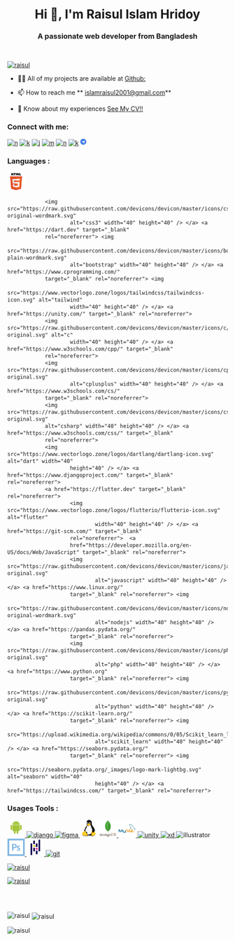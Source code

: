 <div style="background-image: url(top-banner.png),hight:200px;"><h1 align="center">Hi 👋, I'm Raisul Islam Hridoy</h1>
        <h3 align="center">A passionate web developer from Bangladesh</h3></div>
<img src="https://miro.medium.com/v2/resize:fit:2000/1*-ntL3Dsvc-dJ5cLGRtSuEw.gif" alt="">


<p >
        <img align="right" src="https://miro.medium.com/v2/resize:fit:1360/1*nWQ_U5NKEfNeGCTfh_2-Mw.gif" alt="">
</p>
<p align="left"> <a href="https://twitter.com/islam_rais70273" target="blank"><img
                        src="https://img.shields.io/twitter/follow/raisul?logo=twitter&style=for-the-badge"
                        alt="raisul" /></a> </p>


- 👨‍💻 All of my projects are available at [Github:](https://raisul-24.github.io/) <br>

- 📫 How to reach me ** <a href="gmail/islamraisul2001@gmail.com">islamraisul2001@gmail.com</a>** <br>

- 📄 Know about my experiences <a href="https://drive.google.com/file/d/1l6O8mczepbc8czLVFLSXZd3_nhjwLBjd/view?usp=sharing">See My CV!! </a> <br>

<h3 align="left">Connect with me:</h3>
<p align="left">
        <a href="https://linkedin.com/in/Raisul-24" target="blank"><img align="center"
                        src="https://raw.githubusercontent.com/rahuldkjain/github-profile-readme-generator/master/src/images/icons/Social/linked-in-alt.svg"
                        alt="n" height="30" width="40" /></a>
        <a href="https://www.kaggle.com/mdraisulislamhridoy" target="blank"><img align="center"
                        src="https://raw.githubusercontent.com/rahuldkjain/github-profile-readme-generator/master/src/images/icons/Social/kaggle.svg"
                        alt="k" height="30" width="40" /></a>
        <a href="https://www.facebook.com/raisul.rih" target="blank"><img align="center"
                        src="https://raw.githubusercontent.com/rahuldkjain/github-profile-readme-generator/master/src/images/icons/Social/facebook.svg"
                        alt="j" height="30" width="40" /></a>
        <a href="https://www.hackerrank.com/raisul15_3813?hr_r=1" target="blank"><img align="center"
                        src="https://raw.githubusercontent.com/rahuldkjain/github-profile-readme-generator/master/src/images/icons/Social/hackerrank.svg"
                        alt="m" height="30" width="40" /></a>
        <a href="https://codeforces.com/profile/n" target="blank"><img align="center"
                        src="https://raw.githubusercontent.com/rahuldkjain/github-profile-readme-generator/master/src/images/icons/Social/codeforces.svg"
                        alt="n" height="30" width="40" /></a>
        <a href="https://discord.gg/raisul_24" target="blank"><img align="center"
                        src="https://raw.githubusercontent.com/rahuldkjain/github-profile-readme-generator/master/src/images/icons/Social/discord.svg"
                        alt="k" height="30" width="40" /></a>
        <a href="https://telegram.com/@raisul_24" target="blank"><svg xmlns="http://www.w3.org/2000/svg" height="1em" viewBox="0 0 496 512"><!--! Font Awesome Free 6.4.2 by @fontawesome - https://fontawesome.com License - https://fontawesome.com/license (Commercial License) Copyright 2023 Fonticons, Inc. --><style>svg{fill:#3878e5}</style><path d="M248,8C111.033,8,0,119.033,0,256S111.033,504,248,504,496,392.967,496,256,384.967,8,248,8ZM362.952,176.66c-3.732,39.215-19.881,134.378-28.1,178.3-3.476,18.584-10.322,24.816-16.948,25.425-14.4,1.326-25.338-9.517-39.287-18.661-21.827-14.308-34.158-23.215-55.346-37.177-24.485-16.135-8.612-25,5.342-39.5,3.652-3.793,67.107-61.51,68.335-66.746.153-.655.3-3.1-1.154-4.384s-3.59-.849-5.135-.5q-3.283.746-104.608,69.142-14.845,10.194-26.894,9.934c-8.855-.191-25.888-5.006-38.551-9.123-15.531-5.048-27.875-7.717-26.8-16.291q.84-6.7,18.45-13.7,108.446-47.248,144.628-62.3c68.872-28.647,83.183-33.623,92.511-33.789,2.052-.034,6.639.474,9.61,2.885a10.452,10.452,0,0,1,3.53,6.716A43.765,43.765,0,0,1,362.952,176.66Z"/></svg></a>
</p>

<h3 align="left">Languages :</h3>
<p align="left">
        <img src="https://raw.githubusercontent.com/devicons/devicon/master/icons/html5/html5-original-wordmark.svg"
                alt="html5" width="40" height="40" /> </a>
        
                <img src="https://raw.githubusercontent.com/devicons/devicon/master/icons/css3/css3-original-wordmark.svg"
                        alt="css3" width="40" height="40" /> </a> <a href="https://dart.dev" target="_blank"
                rel="noreferrer"> <img
                        src="https://raw.githubusercontent.com/devicons/devicon/master/icons/bootstrap/bootstrap-plain-wordmark.svg"
                        alt="bootstrap" width="40" height="40" /> </a> <a href="https://www.cprogramming.com/"
                target="_blank" rel="noreferrer"> <img
                        src="https://www.vectorlogo.zone/logos/tailwindcss/tailwindcss-icon.svg" alt="tailwind"
                        width="40" height="40" /> </a> <a href="https://unity.com/" target="_blank" rel="noreferrer">
                <img src="https://raw.githubusercontent.com/devicons/devicon/master/icons/c/c-original.svg" alt="c"
                        width="40" height="40" /> </a> <a href="https://www.w3schools.com/cpp/" target="_blank"
                rel="noreferrer">
                <img src="https://raw.githubusercontent.com/devicons/devicon/master/icons/cplusplus/cplusplus-original.svg"
                        alt="cplusplus" width="40" height="40" /> </a> <a href="https://www.w3schools.com/cs/"
                target="_blank" rel="noreferrer">
                <img src="https://raw.githubusercontent.com/devicons/devicon/master/icons/csharp/csharp-original.svg"
                alt="csharp" width="40" height="40" /> </a> <a href="https://www.w3schools.com/css/" target="_blank"
                rel="noreferrer">
                <img src="https://www.vectorlogo.zone/logos/dartlang/dartlang-icon.svg" alt="dart" width="40"
                        height="40" /> </a> <a href="https://www.djangoproject.com/" target="_blank" rel="noreferrer">
                <a href="https://flutter.dev" target="_blank" rel="noreferrer">
                        <img src="https://www.vectorlogo.zone/logos/flutterio/flutterio-icon.svg" alt="flutter"
                                width="40" height="40" /> </a> <a href="https://git-scm.com/" target="_blank"
                        rel="noreferrer">  <a
                        href="https://developer.mozilla.org/en-US/docs/Web/JavaScript" target="_blank" rel="noreferrer">
                        <img src="https://raw.githubusercontent.com/devicons/devicon/master/icons/javascript/javascript-original.svg"
                                alt="javascript" width="40" height="40" /> </a> <a href="https://www.linux.org/"
                        target="_blank" rel="noreferrer"> <img
                                src="https://raw.githubusercontent.com/devicons/devicon/master/icons/nodejs/nodejs-original-wordmark.svg"
                                alt="nodejs" width="40" height="40" /> </a> <a href="https://pandas.pydata.org/"
                        target="_blank" rel="noreferrer">
                        <img src="https://raw.githubusercontent.com/devicons/devicon/master/icons/php/php-original.svg"
                                alt="php" width="40" height="40" /> </a> <a href="https://www.python.org"
                        target="_blank" rel="noreferrer"> <img
                                src="https://raw.githubusercontent.com/devicons/devicon/master/icons/python/python-original.svg"
                                alt="python" width="40" height="40" /> </a> <a href="https://scikit-learn.org/"
                        target="_blank" rel="noreferrer"> <img
                                src="https://upload.wikimedia.org/wikipedia/commons/0/05/Scikit_learn_logo_small.svg"
                                alt="scikit_learn" width="40" height="40" /> </a> <a href="https://seaborn.pydata.org/"
                        target="_blank" rel="noreferrer"> <img
                                src="https://seaborn.pydata.org/_images/logo-mark-lightbg.svg" alt="seaborn" width="40"
                                height="40" /> </a> <a href="https://tailwindcss.com/" target="_blank" rel="noreferrer">
</p>
<h3 align="left">Usages Tools :</h3>
<p align="left">
        <a href="https://developer.android.com" target="_blank" rel="noreferrer"> <img
                        src="https://raw.githubusercontent.com/devicons/devicon/master/icons/android/android-original-wordmark.svg"
                        alt="android" width="40" height="40" /> </a> <a href="https://getbootstrap.com" target="_blank"
                rel="noreferrer"><img src="https://cdn.worldvectorlogo.com/logos/django.svg" alt="django" width="40"
                        height="40" /> </a> <a href="https://www.figma.com/" target="_blank" rel="noreferrer"> <img
                        src="https://www.vectorlogo.zone/logos/figma/figma-icon.svg" alt="figma" width="40"
                        height="40" /> </a><img
                src="https://raw.githubusercontent.com/devicons/devicon/master/icons/linux/linux-original.svg"
                alt="linux" width="40" height="40" /> </a> <a href="https://www.mongodb.com/" target="_blank"
                rel="noreferrer">
                <img src="https://raw.githubusercontent.com/devicons/devicon/master/icons/mongodb/mongodb-original-wordmark.svg"
                        alt="mongodb" width="40" height="40" /> </a> <a href="https://www.mysql.com/" target="_blank"
                rel="noreferrer"> <img
                        src="https://raw.githubusercontent.com/devicons/devicon/master/icons/mysql/mysql-original-wordmark.svg"
                        alt="mysql" width="40" height="40" /> </a> <a href="https://nodejs.org" target="_blank"
                rel="noreferrer">
                <img src="https://www.vectorlogo.zone/logos/unity3d/unity3d-icon.svg" alt="unity" width="40"
                        height="40" /> </a> <a href="https://www.adobe.com/products/xd.html" target="_blank"
                rel="noreferrer"> <img src="https://cdn.worldvectorlogo.com/logos/adobe-xd.svg" alt="xd" width="40"
                        height="40" /> </a><img
                src="https://www.vectorlogo.zone/logos/adobe_illustrator/adobe_illustrator-icon.svg" alt="illustrator"
                width="40" height="40" /> </a> <a href="https://www.java.com" target="_blank" rel="noreferrer">
                <img src="https://raw.githubusercontent.com/devicons/devicon/master/icons/photoshop/photoshop-line.svg"
                        alt="photoshop" width="40" height="40" /> </a> <a href="https://www.php.net" target="_blank"
                rel="noreferrer"> <img
                        src="https://raw.githubusercontent.com/devicons/devicon/2ae2a900d2f041da66e950e4d48052658d850630/icons/pandas/pandas-original.svg"
                        alt="pandas" width="40" height="40" /> </a> <a href="https://www.photoshop.com/en"
                target="_blank" rel="noreferrer">
                <img src="https://www.vectorlogo.zone/logos/git-scm/git-scm-icon.svg" alt="git" width="40"
                        height="40" /> </a> <a href="https://www.w3.org/html/" target="_blank" rel="noreferrer">
</p>

<p align="left"> <img src="https://komarev.com/ghpvc/?username=raisul&label=Profile%20views&color=0e75b6&style=flat"
                alt="raisul" /> </p>

<p align="left"> <a href="https://github.com/Raisul-24"><img
                        src="https://github-profile-trophy.vercel.app/?username=raisul" alt="raisul" /></a> </p>
<br><br>

<p><img align="left"
                src="https://github-readme-stats.vercel.app/api/top-langs?username=raisul&show_icons=true&locale=en&layout=compact"
                alt="raisul" /></p>

<p>&nbsp;<img align="center" src="https://github-readme-stats.vercel.app/api?username=raisul&show_icons=true&locale=en"
                alt="raisul" /></p>

<p><img align="center" src="https://github-readme-streak-stats.herokuapp.com/?user=raisul&" alt="raisul" /></p>
